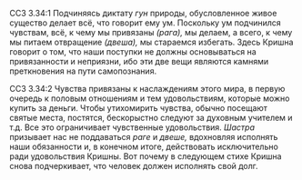 ССЗ 3.34:1	Подчиняясь диктату _гун_ природы, обусловленное живое существо делает всё, что говорит ему ум. Поскольку ум подчинился чувствам, всё, к чему мы привязаны _(рага),_ мы делаем, а всего, к чему мы питаем отвращение _(двеша),_ мы стараемся избегать. Здесь Кришна говорит о том, что наши поступки не должны основываться на привязанности и неприязни, ибо эти две вещи являются камнями преткновения на пути самопознания.

ССЗ 3.34:2	Чувства привязаны к наслаждениям этого мира, в первую очередь к половым отношениям и тем удовольствиям, которые можно купить за деньги. Чтобы утихомирить чувства, обычно посещают святые места, постятся, бескорыстно следуют за духовным учителем и т.д. Все это ограничивает чувственные удовольствия. _Шастра_ призывает нас не поддаваться _раге_ и _двеше,_ вдохновляя исполнять наши обязанности и, в конечном итоге, действовать исключительно ради удовольствия Кришны. Вот почему в следующем стихе Кришна снова подчеркивает, что человек должен исполнять свой долг.